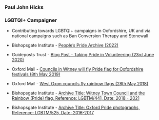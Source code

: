 ### Paul John Hicks

### LGBTQI+ Campaigner
-	Contributing towards LGBTQI+ campaigns in Oxfordshire, UK and via national campaigns such as Ban Conversion Therapy and Stonewall

-	Bishopsgate Institute - 
[People’s Pride Archive (2022)](https://www.bishopsgate.org.uk/peoples-pride-archive)

-	Guideposts Trust - 
[Blog Post - Taking Pride in Volunteering (23rd June 2020)](https://guideposts.org.uk/2020/06/volunteering-at-guideposts-and-promoting-mental-health-lgbt-awareness/)

-	Oxford Mail - 
[Councils in Witney will fly Pride flag for Oxfordshire festivals (8th May 2019)](https://www.oxfordmail.co.uk/news/17625366.councils-witney-will-fly-pride-flag-oxfordshire-festivals/)

-	Oxford Mail - 
[West Oxon councils fly rainbow flags (28th May 2018)](https://www.oxfordmail.co.uk/news/news_bites/16253839.west-oxon-councils-fly-rainbow-flags/)

-	Bishopsgate Institute - 
[Archive Title: Witney Town Council and the Rainbow (Pride) flag, Reference: LGBTM/441, Date: 2018 - 2021](https://www.bishopsgate.org.uk/archives)

-	Bishopsgate Institute - 
[Archive Title: Oxford Pride photographs, Reference: LGBTM/525, Date: 2016-2017](https://www.bishopsgate.org.uk/archives)

